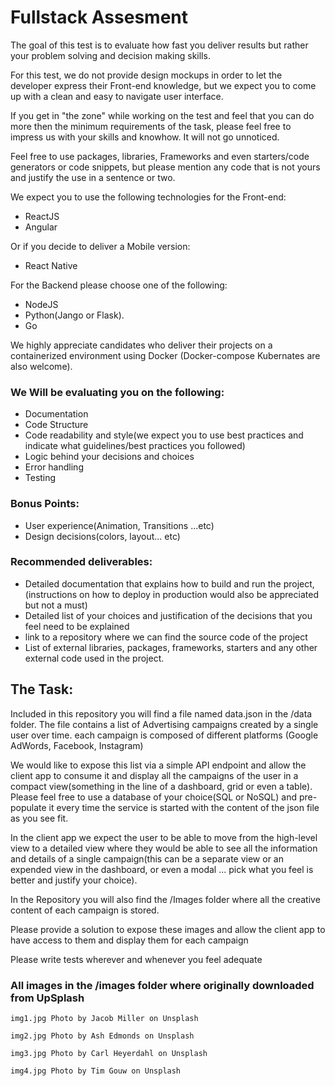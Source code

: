 # Fullstack Assesment

The goal of this test is to evaluate how fast you deliver results but rather your problem solving and decision making skills.

For this test, we do not provide design mockups in order to let the developer express their Front-end knowledge, but we expect  you to come up with a clean and easy to navigate user interface.

If you get in "the zone" while working on the test and feel that you can do more then the minimum requirements of the task, please feel free to impress us with your skills and knowhow. It will not go unnoticed.

Feel free to use packages, libraries, Frameworks and even starters/code generators or code snippets, but please mention any code that is not yours and justify the use in a sentence or two.

We expect you to use the following technologies for the Front-end:
- ReactJS
- Angular

Or if you decide to deliver a Mobile version:
- React Native

For the Backend please choose one of the following:
- NodeJS
- Python(Jango or Flask).
- Go

We highly appreciate candidates who deliver their projects on a containerized environment using Docker (Docker-compose Kubernates are also welcome).


### We Will be evaluating you on the following:

- Documentation
- Code Structure
- Code readability and style(we expect you to use best practices and indicate what guidelines/best practices you followed)
- Logic behind your decisions and choices
- Error handling
- Testing

### Bonus Points:

- User experience(Animation, Transitions ...etc)
- Design decisions(colors, layout... etc)

### Recommended deliverables:

- Detailed documentation that explains how to build and run the project,(instructions on how to deploy in production would also be appreciated but not a must)
- Detailed list of your choices and justification of the decisions that you feel need to be explained
- link to a repository where we can find the source code of the project
- List of external libraries, packages, frameworks, starters and any other external code used in the project.

## The Task:

Included in this repository you will find a file named data.json in the /data folder.
The file contains a list of Advertising campaigns created by a single user over time. each campaign is composed of different platforms (Google AdWords, Facebook, Instagram)

We would like to expose this list via a simple API endpoint and allow the client app to consume it and display all the campaigns of the user in a compact view(something in the line of a dashboard, grid or even a table).
Please feel free to use a database of your choice(SQL or NoSQL) and pre-populate it every time the service is started with the content of the json file as you see fit.

In the client app we expect the user to be able to move from the high-level view to a detailed view where they would be able to see all the information and details of a single campaign(this can be a separate view or an expended view in the dashboard, or even a modal ... pick what you feel is better and justify your choice).

In the Repository you will also find the /Images folder where all the creative content of each campaign is stored.

Please provide a solution to expose these images and allow the client app to have access to them and display them for each campaign

Please write tests wherever and whenever you feel adequate

### All images in the /images folder where originally downloaded from UpSplash

`img1.jpg Photo by Jacob Miller on Unsplash`

`img2.jpg Photo by Ash Edmonds on Unsplash`

`img3.jpg Photo by Carl Heyerdahl on Unsplash`

`img4.jpg Photo by Tim Gouw on Unsplash`
